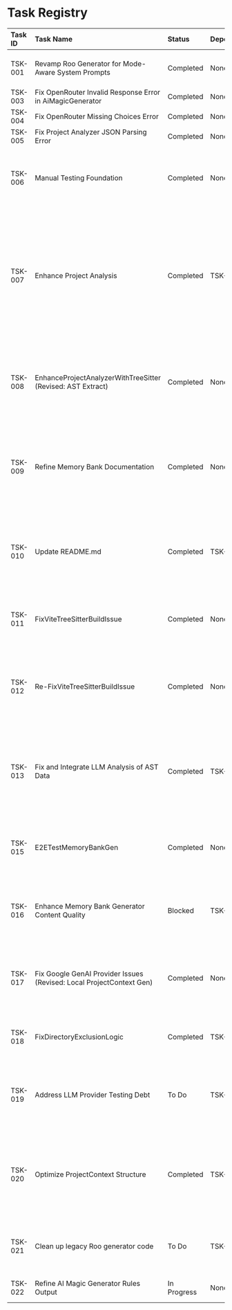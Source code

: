# Task Registry

| Task ID | Task Name                                                            | Status      | Dependencies | Start Date | Completion Date | Notes/Follow-up                                                                                                                                                                                                                                       |
| :------ | :------------------------------------------------------------------- | :---------- | :----------- | :--------- | :-------------- | :---------------------------------------------------------------------------------------------------------------------------------------------------------------------------------------------------------------------------------------------------- |
| TSK-001 | Revamp Roo Generator for Mode-Aware System Prompts                   | Completed   | None         | 2025-05-13 | 2025-05-13      | Critical: TSK-020 deferred automated test updates; tsconfig.json modified.                                                                                                                                                                            |
| TSK-003 | Fix OpenRouter Invalid Response Error in AiMagicGenerator            | Completed   | None         | 2025-04-30 | 2025-04-30      |                                                                                                                                                                                                                                                       |
| TSK-004 | Fix OpenRouter Missing Choices Error                                 | Completed   | None         | 2025-04-30 | 2025-04-30      |                                                                                                                                                                                                                                                       |
| TSK-005 | Fix Project Analyzer JSON Parsing Error                              | Completed   | None         |            |                 |                                                                                                                                                                                                                                                       |
| TSK-006 | Manual Testing Foundation                                            | Completed   | None         | 2025-05-02 | 2025-05-02      | Findings: ProjectContext lacks detailed internal structure. Follow-up: Enhance Project Analysis for more granular ProjectContext (New Task).                                                                                                          |
| TSK-007 | Enhance Project Analysis                                             | Completed   | TSK-006      | 2025-05-02 | 2025-05-02      | Completed with successful Code Review. Memory Bank Update Recommendation: Update DeveloperGuide.md's section on Project Analysis to reflect the enhanced ProjectContext structure (definedFunctions, definedClasses). Consider adding a JSON example. |
| TSK-008 | EnhanceProjectAnalyzerWithTreeSitter (Revised: AST Extract)          | Completed   | None         | 2025-05-02 | 2025-05-05      | Implemented generic AST extraction. Follow-up: Address deferred unit test debt (AC10 initially unmet but accepted by user). Future task needed for LLM analysis of AST data.                                                                          |
| TSK-009 | Refine Memory Bank Documentation                                     | Completed   | None         | 2025-05-02 | 2025-05-02      | Refined core memory bank files. Code Review approved with reservations (minor formatting in DevGuide code blocks - AC11/AC14 user accepted). Follow-up: Task to fix remaining formatting issues.                                                      |
| TSK-010 | Update README.md                                                     | Completed   | TSK-009      | 2025-05-02 | 2025-05-02      | Updated README.md to align with refined memory bank documentation (TSK-009). Corrected setup, commands, release process, removed Vite section. Approved by Code Review.                                                                               |
| TSK-011 | FixViteTreeSitterBuildIssue                                          | Completed   | None         | 2025-05-03 | 2025-05-03      | Attempted fix for Vite build config using postbuild script (`cpy-cli`). Fix was insufficient; TSK-008 remains blocked.                                                                                                                                |
| TSK-012 | Re-FixViteTreeSitterBuildIssue                                       | Completed   | None         | 2025-05-03 | 2025-05-04      | Pivoted to removing queries instead of fixing. Runtime blocker resolved. Redelegated once for missing code review. Follow-up: Add inline docs, implement LLM analysis, fix lint issues.                                                               |
| TSK-013 | Fix and Integrate LLM Analysis of AST Data                           | Completed   | TSK-008      | 2025-05-05 | 2025-05-05      | Fixed condensation logic and integration. `ProjectContext` now excludes raw `astData` and includes `codeInsights`. Resolved TSK-015 blocker. Follow-up: TSK-016 (Enhance MemBank Gen Quality).                                                        |
| TSK-015 | E2ETestMemoryBankGen                                                 | Completed   | None         | 2025-05-05 | 2025-05-05      | E2E test passed implicitly during verification of TSK-013 (AC10, AC13). Build successful, generator ran without payload errors.                                                                                                                       |
| TSK-016 | Enhance Memory Bank Generator Content Quality                        | Blocked     | TSK-013      | 2025-05-06 | -               | Blocked by issues in ProjectContext generation (TSK-017 findings, now TSK-018). Enhance generator to use `codeInsights` for richer documentation.                                                                                                     |
| TSK-017 | Fix Google GenAI Provider Issues (Revised: Local ProjectContext Gen) | Completed   | None         | 2025-05-07 | 2025-05-07      | Completed with user acceptance of deferred E2E/unit testing for non-Google providers. Follow-up: TSK-019 (Testing Debt), TSK-020 (ProjectContext Optimization).                                                                                       |
| TSK-018 | FixDirectoryExclusionLogic                                           | Completed   | TSK-017      | 2025-05-07 | 2025-05-07      | Addresses directory exclusion issues found in TSK-017. Verified by unit tests and code review.                                                                                                                                                        |
| TSK-019 | Address LLM Provider Testing Debt                                    | To Do       | TSK-017      |            | -               | Implement comprehensive E2E and unit tests for `getStructuredCompletion` in Anthropic, OpenAI, and OpenRouter providers, as per TSK-017 Code Review.                                                                                                  |
| TSK-020 | Optimize ProjectContext Structure                                    | Completed   | TSK-017      | 2025-05-11 | 2025-05-11      | Refactored ProjectContext to minimal structure. Manual test of memory-bank generator successful. CRITICAL FOLLOW-UP: Automated tests (AC5, AC6) deferred; tsconfig.json modified.                                                                     |
| TSK-021 | Clean up legacy Roo generator code                                   | To Do       | TSK-001      |            | -               | Clean up unused properties, dependencies, and files related to the old Roo generator implementation.                                                                                                                                                  |
| TSK-022 | Refine AI Magic Generator Rules Output                               | In Progress | None         | 2025-05-13 | -               | Ensure LLM output for rules is just the list, no conversational text.                                                                                                                                                                                 |
